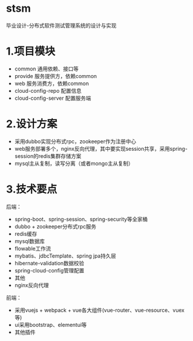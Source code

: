 # stsm

毕业设计-分布式软件测试管理系统的设计与实现

# 1.项目模块

* common 通用依赖、接口等
* provide 服务提供方，依赖common
* web 服务消费方，依赖common
* cloud-config-repo 配置信息
* cloud-config-server 配置服务端

# 2.设计方案

* 采用dubbo实现分布式rpc，zookeeper作为注册中心
* web服务部署多个，nginx反向代理，其中要实现session共享，采用spring-session的redis集群存储方案
* mysql主从复制，读写分离（或者mongo主从复制）

# 3.技术要点

后端：
* spring-boot、spring-session、spring-security等全家桶
* dubbo + zookeeper分布式rpc服务
* redis缓存
* mysql数据库
* flowable工作流
* mybatis、jdbcTemplate、spring jpa持久层
* hibernate-validation数据校验
* spring-cloud-config管理配置
* 其他
* nginx反向代理

前端：
* 采用vuejs + webpack + vue各大组件(vue-router、vue-resource、vuex等)
* ui采用bootstrap、elementui等
* 其他插件